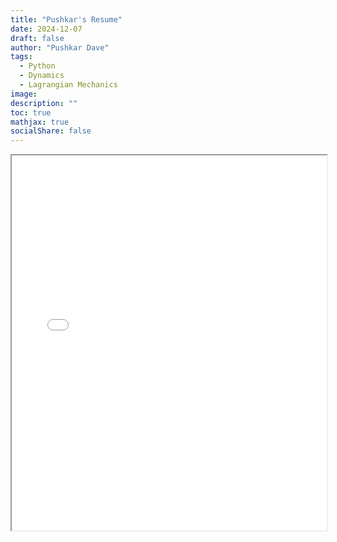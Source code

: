 ```yaml
---
title: "Pushkar's Resume"
date: 2024-12-07
draft: false
author: "Pushkar Dave"
tags:
  - Python
  - Dynamics
  - Lagrangian Mechanics
image: 
description: ""
toc: true
mathjax: true
socialShare: false
---
```

<iframe src="/Pushkar-Resume.pdf" width="100%" height="600px"></iframe>

